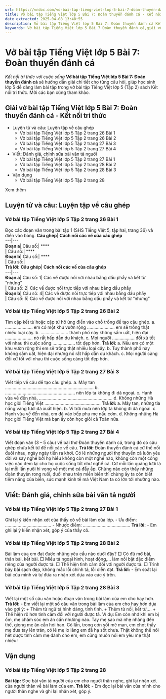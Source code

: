 ```yaml
---
url: https://vndoc.com/vo-bai-tap-tieng-viet-lop-5-bai-7-doan-thuyen-danh-ca-339518
title: Vở bài tập Tiếng Việt lớp 5 Bài 7: Đoàn thuyền đánh cá - Kết nối tri thức với cuộc sống - VnDoc.com
date_extracted: 2025-04-08 13:48:55
description: Vở bài tập Tiếng Việt lớp 5 Bài 7: Đoàn thuyền đánh cá Kết nối tri thức được biên soạn nhằm giúp các em HS nhanh chóng hiểu bài và đạt kết quả tốt trong học tập môn Tiếng Việt lớp 5 sách Kết nối tri thức mới.
keywords: Vở bài tập Tiếng Việt lớp 5 Bài 7 Đoàn thuyền đánh cá,giải vở bài tập tiếng việt 5 kết nối bài 7 tập 2,giải vbt tiếng tiếng 5 kết nối trang 26 tập 2,giải vbt tiếng việt 5 kết nối Đoàn thuyền đánh cá,vbt tiếng việt 5 kết nối tập 2,bài 7 Đoàn thuyền đánh cá
---
```


# Vở bài tập Tiếng Việt lớp 5 Bài 7: Đoàn thuyền đánh cá
 _Kết nối tri thức với cuộc sống_
**Vở bài tập Tiếng Việt lớp 5 Bài 7: Đoàn thuyền đánh cá** sẽ hướng dẫn giải chi tiết cho từng câu hỏi, giúp học sinh lớp 5 dễ dàng làm bài tập trong vở bài tập Tiếng Việt lớp 5 \(Tập 2\)  sách Kết nối tri thức. Mời các bạn cùng tham khảo.
## Giải vở bài tập Tiếng Việt lớp 5 Bài 7: Đoàn thuyền đánh cá - Kết nối tri thức
  * Luyện từ và câu: Luyện tập về câu ghép
    * Vở bài tập Tiếng Việt lớp 5 Tập 2 trang 26 Bài 1
    * Vở bài tập Tiếng Việt lớp 5 Tập 2 trang 26 Bài 2
    * Vở bài tập Tiếng Việt lớp 5 Tập 2 trang 27 Bài 3
    * Vở bài tập Tiếng Việt lớp 5 Tập 2 trang 27 Bài 4
  * Viết: Đánh giá, chỉnh sửa bài văn tả người
    * Vở bài tập Tiếng Việt lớp 5 Tập 2 trang 27 Bài 1
    * Vở bài tập Tiếng Việt lớp 5 Tập 2 trang 28 Bài 2
    * Vở bài tập Tiếng Việt lớp 5 Tập 2 trang 28 Bài 3
  * Vận dụng
    * Vở bài tập Tiếng Việt lớp 5 Tập 2 trang 28

Xem thêm
## Luyện từ và câu: Luyện tập về câu ghép
### Vở bài tập Tiếng Việt lớp 5 Tập 2 trang 26 Bài 1
Đọc các đoạn văn trong bài tập 1 \(SHS Tiếng Việt 5, tập hai, trang 36\) và điền vào bảng.
**Câu ghép**| **Cách nối các vế của câu ghép**  
---|---  
**Đoạn a**|  Câu số:| ****  
|  Câu số:| ****  
**Đoạn b**|  Câu số:| ****  
|  Câu số:|   
**Trả lời:**
**Câu ghép**| **Cách nối các vế của câu ghép**  
---|---  
**Đoạn a**|  Câu số: 1| Các vế được nối với nhau bằng dấu phẩy và kết từ “nhưng”  
| Câu số: 2| Các vế được nối trực tiếp với nhau bằng dấu phẩy  
**Đoạn b**|  Câu số: 4| Các vế được nối trực tiếp với nhau bằng dấu phẩy  
| Câu số: 5| Các vế được nối với nhau bằng dấu phẩy và kết từ “nhưng”  
### Vở bài tập Tiếng Việt lớp 5 Tập 2 trang 26 Bài 2
Tìm cặp kết từ hoặc cặp từ hô ứng điền vào chỗ trống để tạo câu ghép.
a. …………………. em có một khu vườn rộng …………………. em sẽ trồng thật nhiều loại cây.
b. …………………. thành phố này không sầm uất, hiện đại …………………. nó rất hấp dẫn du khách.
c. Mọi người ……………… đối xử tốt với nhau thì cuộc sống ……………… tốt đẹp hơn.
**Trả lời:**
a. Nếu em có một khu vườn rộng thì em sẽ trồng thật nhiều loại cây.
b. Tuy thành phố này không sầm uất, hiện đại nhưng nó rất hấp dẫn du khách.
c. Mọi người càng đối xử tốt với nhau thì cuộc sống càng tốt đẹp hơn.
### Vở bài tập Tiếng Việt lớp 5 Tập 2 trang 27 Bài 3
Viết tiếp vế câu để tạo câu ghép.
a. Mây tan .......................................................................
b. ........................................................ nên lớp ta không đi dã ngoại.
c. Hạnh vừa về đến nhà, ...........................................................
d. Không những Hà học giỏi Tiếng Việt .............................................
**Trả lời:**
a. Mây tan, những tia nắng vàng tươi đã xuất hiện.
b. Vì trời mưa nên lớp ta không đi dã ngoại.
c. Hạnh vừa về đến nhà, em đã vào bếp phụ mẹ nấu cơm.
d. Không những Hà học giỏi Tiếng Việt mà bạn ấy còn học giỏi cả Toán nữa.
### Vở bài tập Tiếng Việt lớp 5 Tập 2 trang 27 Bài 4
Viết đoạn văn \(3 – 5 câu\) về bài thơ Đoàn thuyền đánh cá, trong đó có câu ghép chứa kết từ để nối các vế câu.
**Trả lời:**
Đoàn thuyền đánh cá cứ thế nối đuôi nhau, ngày ngày tiến ra khơi. Có lẽ những người thợ thuyền cá luôn yêu đời và say nghề bởi họ hiểu không còn một nghề nào, không còn một công việc nào đem lại cho họ cuộc sống tốt như nghề cá. Cứ mỗi lần quăng lưới là lại mỗi lần nuôi hi vọng về một mẻ cá đầy ắp. Chừng nào còn thấy những đoàn thuyền rong ruổi, đuổi nhau trên miền biển thì chừng ấy ta còn biết tiềm năng của biển, sức mạnh kinh tế mà Việt Nam ta có lớn tới nhường nào.
## Viết: Đánh giá, chỉnh sửa bài văn tả người
### Vở bài tập Tiếng Việt lớp 5 Tập 2 trang 27 Bài 1
Ghi lại ý kiến nhận xét của thầy cô về bài làm của lớp.
\- Ưu điểm: .....................................
\- Nhược điểm: ......................................
**Trả lời:**
\- Em ghi lại ý kiến nhận xét, góp ý của thầy cô.
### Vở bài tập Tiếng Việt lớp 5 Tập 2 trang 28 Bài 2
Bài làm của em đạt được những yêu cầu nào dưới đây?
□ Có đủ mở bài, thân bài, kết bài.
□ Miêu tả ngoại hình, hoạt động,… làm nổi bật đặc điểm riêng của người được tả.
□ Thể hiện tình cảm đối với người được tả.
□ Trình bày bài sạch đẹp, không mắc lỗi chính tả, lỗi diễn đạt.
**Trả lời:**
\- Em soát lại bài của mình và tự đưa ra nhận xét dựa vào các ý trên.
### Vở bài tập Tiếng Việt lớp 5 Tập 2 trang 28 Bài 3
Viết lại một số câu văn hoặc đoạn văn trong bài làm của em cho hay hơn.
**Trả lời:**
\- Em viết lại một số câu văn trong bài làm của em cho hay hơn dựa vào gợi ý:
\+ Thêm từ ngữ tả hình dáng, tính tình.
\+ Thêm từ nối, kết từ,…
\+ Thể hiện rõ hơn tình cảm đối với người được tả.
Ví dụ:
Em còn nhớ khi em bị ốm, mẹ chăm sóc em ân cần nhường nào. Tay mẹ sao mà nhẹ nhàng đến thế, giọng mẹ ân cần hỏi han. Có lần, trong cơn sốt mê man, em chợt thấy mẹ đưa tay lên trán, có lẽ mẹ lo lắng em đã hạ sốt chưa. Thật không thể nói hết được tình cảm mẹ dành cho em, em cũng muốn nói em yêu mẹ thật nhiều\!
## Vận dụng
### Vở bài tập Tiếng Việt lớp 5 Tập 2 trang 28
**Bài tập:** Đọc bài văn tả người của em cho người thân nghe, ghi lại nhận xét của người thân về bài làm của em.
**Trả lời:**
\- Em đọc lại bài văn của mình cho người thân nghe và ghi lại nhận xét, góp ý.
